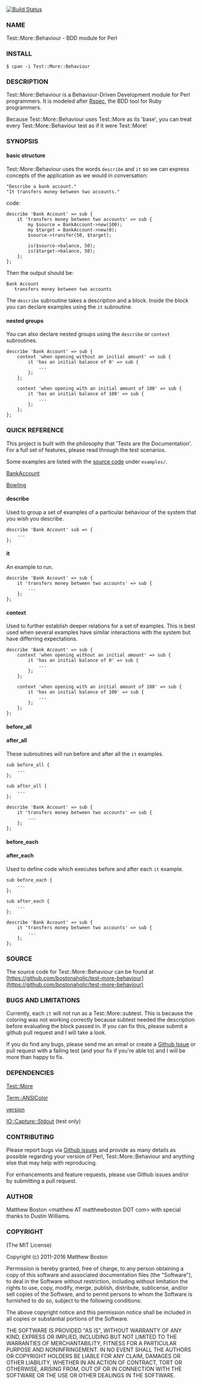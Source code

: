 [![Build Status](https://travis-ci.org/bostonaholic/test-more-behaviour.svg?branch=master)](https://travis-ci.org/bostonaholic/test-more-behaviour)

### NAME ###

Test::More::Behaviour - BDD module for Perl

### INSTALL ###

    $ cpan -i Test::More::Behaviour

### DESCRIPTION ###

Test::More::Behaviour is a Behaviour-Driven Development module for Perl
programmers.  It is modeled after [Rspec](http://rspec.info), the BDD tool for Ruby programmers.

Because Test::More::Behaviour uses Test::More as its 'base', you can treat every Test::More::Behaviour test as if it were Test::More!

### SYNOPSIS ###

#### basic structure ####

Test::More::Behaviour uses the words `describe` and `it` so we can
express concepts of the application as we would in conversation:

    "Describe a bank account."
    "It transfers money between two accounts."

code:

    describe 'Bank Account' => sub {
        it 'transfers money between two accounts' => sub {
            my $source = BankAccount->new(100);
            my $target = BankAccount->new(0);
            $source->transfer(50, $target);

            is($source->balance, 50);
            is($target->balance, 50);
        };
    };

Then the output should be:

    Bank Account
       transfers money between two accounts

The `describe` subroutine takes a description and a block. Inside the
block you can declare examples using the `it` subroutine.

#### nested groups ####

You can also declare nested groups using the  `describe` or `context`
subroutines.

    describe 'Bank Account' => sub {
        context 'when opening without an initial amount' => sub {
            it 'has an initial balance of 0' => sub {
                ...
            };
        };
        
        context 'when opening with an initial amount of 100' => sub {
            it 'has an initial balance of 100' => sub {
                ...
            };
        };
    };

### QUICK REFERENCE ###

This project is built with the philosophy that 'Tests are the
Documentation'.  For a full set of features, please read through the
test scenarios.

Some examples are listed with the [source code](https://github.com/bostonaholic/test-more-behaviour) under `examples/`.

[BankAccount](https://github.com/bostonaholic/bankaccount-perl)

[Bowling](https://github.com/bostonaholic/bowling-perl)

#### describe ####

Used to group a set of examples of a particular behaviour of the
system that you wish you describe.

    describe 'Bank Account' sub => {
        ...
    };

#### it ####

An example to run.

    describe 'Bank Account' => sub {
        it 'transfers money between two accounts' => sub {
            ...
        };
    };

#### context ####

Used to further establish deeper relations for a set of examples.  This is best used when several examples have similar interactions with the system but have differring expectations.

    describe 'Bank Account' => sub {
        context 'when opening without an initial amount' => sub {
            it 'has an initial balance of 0' => sub {
                ...
            };
        };
        
        context 'when opening with an initial amount of 100' => sub {
            it 'has an initial balance of 100' => sub {
                ...
            };
        };
    };

#### before_all ####

#### after_all ####

These subroutines will run before and after all the `it` examples.

    sub before_all {
        ...
    };
    
    sub after_all {
        ...
    };

    describe 'Bank Account' => sub {
        it 'transfers money between two accounts' => sub {
            ...
        };
    };

#### before_each ####

#### after_each ####

Used to define code which executes before and after each `it` example.

    sub before_each {
        ...
    };
    
    sub after_each {
        ...
    };

    describe 'Bank Account' => sub {
        it 'transfers money between two accounts' => sub {
            ...
        };
    };

### SOURCE ###

The source code for Test::More::Behaviour can be found at [https://github.com/bostonaholic/test-more-behaviour](https://github.com/bostonaholic/test-more-behaviour)

### BUGS AND LIMITATIONS ###

Currently, each `it` will not run as a Test::More::subtest.  This is because the coloring was not working correctly because subtest needed the description before evaluating the block passed in.  If you can fix this, please submit a github pull request and I will take a look.

If you do find any bugs, please send me an email or create a
[Github Issue](https://github.com/bostonaholic/test-more-behaviour/issues)
or pull request with a failing test (and your fix if you're able to) and I will be more than happy to fix.

### DEPENDENCIES ###

[Test::More](http://search.cpan.org/~mschwern/Test-Simple-0.98/lib/Test/More.pm)

[Term::ANSIColor](http://search.cpan.org/~rra/Term-ANSIColor-3.01/ANSIColor.pm)

[version](http://search.cpan.org/~jpeacock/version-0.93/lib/version.pod)

[IO::Capture::Stdout](http://search.cpan.org/~reynolds/IO-Capture-0.05/lib/IO/Capture/Stdout.pm) (test only)

### CONTRIBUTING

Please report bugs via [Github issues](https://github.com/bostonaholic/test-more-behaviour/issues) and provide as many details as possible regarding your version of Perl, Test::More::Behaviour and anything else that may help with reproducing.

For enhancements and feature requests, please use Github issues and/or by submitting a pull request.

### AUTHOR ###

Matthew Boston &lt;matthew AT matthewboston DOT com&gt; with special thanks to Dustin Williams.

### COPYRIGHT ###

(The MIT License)

Copyright (c) 2011-2016 Matthew Boston

Permission is hereby granted, free of charge, to any person obtaining a copy of this software and associated documentation files (the "Software"), to deal in the Software without restriction, including without limitation the rights to use, copy, modify, merge, publish, distribute, sublicense, and/or sell copies of the Software, and to permit persons to whom the Software is furnished to do so, subject to the following conditions:

The above copyright notice and this permission notice shall be included in all copies or substantial portions of the Software.

THE SOFTWARE IS PROVIDED "AS IS", WITHOUT WARRANTY OF ANY KIND, EXPRESS OR IMPLIED, INCLUDING BUT NOT LIMITED TO THE WARRANTIES OF MERCHANTABILITY, FITNESS FOR A PARTICULAR PURPOSE AND NONINFRINGEMENT. IN NO EVENT SHALL THE AUTHORS OR COPYRIGHT HOLDERS BE LIABLE FOR ANY CLAIM, DAMAGES OR OTHER LIABILITY, WHETHER IN AN ACTION OF CONTRACT, TORT OR OTHERWISE, ARISING FROM, OUT OF OR IN CONNECTION WITH THE SOFTWARE OR THE USE OR OTHER DEALINGS IN THE SOFTWARE.

